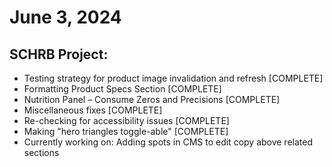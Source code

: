 # June 3, 2024

## SCHRB Project:

- Testing strategy for product image invalidation and refresh [COMPLETE]
- Formatting Product Specs Section [COMPLETE]
- Nutrition Panel – Consume Zeros and Precisions [COMPLETE]
- Miscellaneous fixes [COMPLETE]
- Re-checking for accessibility issues [COMPLETE]
- Making "hero triangles toggle-able" [COMPLETE]
- Currently working on: Adding spots in CMS to edit copy above related sections
